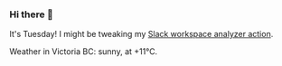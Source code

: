 ### Hi there :wave:

It's Tuesday! I might be tweaking my [Slack workspace analyzer action](https://github.com/bewuethr/slack-analyzer).

Weather in Victoria BC: sunny, at +11°C.
